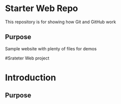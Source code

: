 # Starter Web Repo

This repository is for showing how Git and GitHub work

## Purpose

Sample website with plenty of files for demos

#Srateter Web project

# Introduction

## Purpose 

